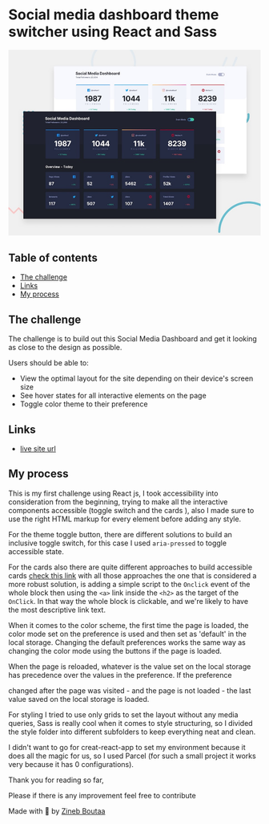 # Social media dashboard theme switcher using React and Sass

![Design preview for the Social media dashboard with theme switcher coding challenge](/public/design/desktop-preview.jpg)

## Table of contents

- [The challenge](#the-challenge)
- [Links](#Links)
- [My process](#My-process)

## The challenge

The challenge is to build out this Social Media Dashboard and get it looking as close to the design as possible.

Users should be able to:

- View the optimal layout for the site depending on their device's screen size
- See hover states for all interactive elements on the page
- Toggle color theme to their preference

## Links

- [live site url](https://gracious-galileo-288f6d.netlify.app/)

## My process

This is my first challenge using React js, I took accessibility into consideration from the beginning, trying to make all the interactive components accessible (toggle switch and the cards ), also I made sure to use the right HTML markup for every element before adding any style.

For the theme toggle button, there are different solutions to build an inclusive toggle switch, for this case I used `aria-pressed` to toggle accessible state.

For the cards also there are quite different approaches to build accessible cards [check this link](https://inclusive-components.design/cards/) with all those approaches the one that is considered a more robust solution, is adding a simple script to the `Onclick` event of the whole block then using the `<a>` link inside the `<h2>` as the target of the `OnClick`. In that way the whole block is clickable, and we're likely to have the most descriptive link text.

When it comes to the color scheme, the first time the page is loaded, the color mode set on the preference is used and then set as 'default' in the local storage. Changing the default preferences works the same way as changing the color mode using the buttons if the page is loaded.

When the page is reloaded, whatever is the value set on the local storage has precedence over the values in the preference. If the preference

changed after the page was visited - and the page is not loaded - the last value saved on the local storage is loaded.

For styling I tried to use only grids to set the layout without any media queries, Sass is really cool when it comes to style structuring, so I divided the style folder into different subfolders to keep everything neat and clean.

I didn't want to go for creat-react-app to set my environment because it does all the magic for us, so I used Parcel (for such a small project it works very because it has 0 configurations).

Thank you for reading so far,

Please if there is any improvement feel free to contribute

Made with 💖 by [Zineb Boutaa](https://zineb-bou.github.io/)
